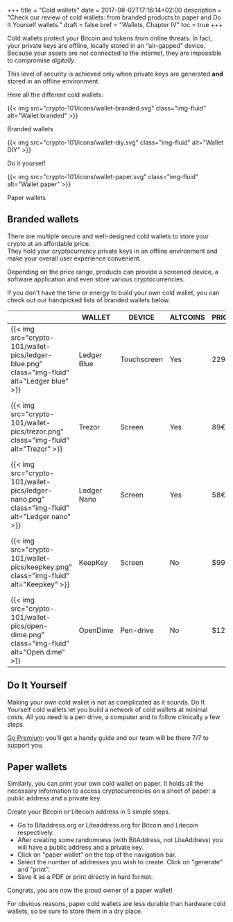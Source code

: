+++
title = "Cold wallets"
date = 2017-08-02T17:16:14+02:00
description = "Check our review of cold wallets: from branded products to paper and Do It Yourself wallets."
draft = false
bref = "Wallets, Chapter IV"
toc = true
+++

Cold wallets protect your Bitcoin and tokens from online threats. In fact, your private keys are offline, locally stored in an “air-gapped” device. Because your assets are not connected to the internet, they are impossible to compromise _digitally_.

This level of security is achieved only when private keys are generated **and** stored in an offline environment.

Here all the different cold wallets:

<div class="container">
  <div class="row text-center">
    <div class="col">
      {{< img src="crypto-101/icons/wallet-branded.svg" class="img-fluid" alt="Wallet branded" >}}
      <p class="font-weight-bold mt-2">Branded wallets</p>
    </div>
    <div class="col">
      {{< img src="crypto-101/icons/wallet-diy.svg" class="img-fluid" alt="Wallet DIY" >}}
      <p class="font-weight-bold mt-2">Do it yourself</p>
    </div>
    <div class="col">
      {{< img src="crypto-101/icons/wallet-paper.svg" class="img-fluid" alt="Wallet paper" >}}
      <p class="font-weight-bold mt-2">Paper wallets</p>
    </div>
  </div>
</div>

## Branded wallets

There are multiple secure and well-designed cold wallets to store your crypto at an affordable price.  
They hold your cryptocurrency private keys in an offline environment and make your overall user experience convenient.

Depending on the price range, products can provide a screened device, a software application and even store various cryptocurrencies.

If you don't have the time or energy to build your own cold wallet, you can check out our handpicked lists of branded wallets below.

<table class="table table-sm table-striped">
  <thead>
    <tr class="text-center font-weight-bold">
      <th></th>
      <th class="text-left">WALLET</th>
      <th class="text-center">DEVICE</th>
      <th class="text-center">ALTCOINS</th>
      <th class="text-center">PRICE</th>
      <th></th>
    </tr>
  </thead>
  <tbody>
    <tr>
      <td class="text-center align-middle">{{< img src="crypto-101/wallet-pics/ledger-blue.png" class="img-fluid" alt="Ledger blue" >}}</td>
      <td class="text-left align-middle">Ledger Blue</td>
      <td class="text-center align-middle">Touchscreen</td>
      <td class="text-center align-middle">Yes</td>
      <td class="text-center align-middle">229€</td>
      <td class="text-center align-middle"><a href="https://www.ledgerwallet.com/r/11b4?path=/products/ledger-blue&tracker=MY_TRACKER" target="_blank">{{< img src="crypto-101/wallet-pics/cart.svg" class="img-fluid" alt="Cart" >}}</a></td>
    </tr>
    <tr>
      <td class="text-center align-middle">{{< img src="crypto-101/wallet-pics/trezor.png" class="img-fluid" alt="Trezor" >}}</td>
      <td class="text-left align-middle">Trezor</td>
      <td class="text-center align-middle">Screen</td>
      <td class="text-center align-middle">Yes</td>
      <td class="text-center align-middle">89€</td>
      <td class="text-center align-middle"><a href="https://shop.trezor.io?a=tropyc.co" target="_blank">{{< img src="crypto-101/wallet-pics/cart.svg" class="img-fluid" alt="Cart" >}}</a></td>
    </tr>
    <tr>
      <td class="text-center align-middle">{{< img src="crypto-101/wallet-pics/ledger-nano.png" class="img-fluid" alt="Ledger nano" >}}</td>
      <td class="text-left align-middle">Ledger Nano</td>
      <td class="text-center align-middle">Screen</td>
      <td class="text-center align-middle">Yes</td>
      <td class="text-center align-middle">58€</td>
      <td class="text-center align-middle"><a href="https://www.ledgerwallet.com/r/11b4?path=/products/ledger-nano-s&tracker=MY_TRACKER" target="_blank">{{< img src="crypto-101/wallet-pics/cart.svg" class="img-fluid" alt="Cart" >}}</a></td>
    </tr>
    <tr>
      <td class="text-center align-middle">{{< img src="crypto-101/wallet-pics/keepkey.png" class="img-fluid" alt="Keepkey" >}}</td>
      <td class="text-left align-middle">KeepKey</td>
      <td class="text-center align-middle">Screen</td>
      <td class="text-center align-middle">No</td>
      <td class="text-center align-middle">$99</td>
      <td class="text-center align-middle"><a href="https://www.keepkey.com/" target="_blank">{{< img src="crypto-101/wallet-pics/cart.svg" class="img-fluid" alt="Cart" >}}</a></td>
    </tr>
    <tr>
      <td class="text-center align-middle">{{< img src="crypto-101/wallet-pics/open-dime.png" class="img-fluid" alt="Open dime" >}}</td>
      <td class="text-left align-middle">OpenDime</td>
      <td class="text-center align-middle">Pen-drive</td>
      <td class="text-center align-middle">No</td>
      <td class="text-center align-middle">$12</td>
      <td class="text-center align-middle"><a href="https://opendime.com" target="_blank">{{< img src="crypto-101/wallet-pics/cart.svg" class="img-fluid" alt="Cart" >}}</a></td>
    </tr>
  </tbody>
</table>

## Do It Yourself

Making your own cold wallet is not as complicated as it sounds. Do It Yourself cold wallets let you build a network of cold wallets at minimal costs. All you need is a pen drive, a computer and to follow clinically a few steps. 

[Go Premium](/premium "Premium"): you'll get a handy guide and our team will be there 7/7 to support you.

## Paper wallets

Similarly, you can print your own cold wallet on paper. It holds all the necessary information to access cryptocurrencies on a sheet of paper: a public address and a private key.

Create your Bitcoin or Litecoin address in 5 simple steps.

* Go to Bitaddress.org or Liteaddress.org for Bitcoin and Litecoin respectively.
* After creating some randomness (with BitAddress, not LiteAddress) you will have a public address and a private key.
* Click on "paper wallet" on the top of the navigation bar.
* Select the number of addresses you wish to create. Click on "generate" and "print".
* Save it as a PDF or print directly in hard format.

Congrats, you are now the proud owner of a paper wallet!  

For obvious reasons, paper cold wallets are less durable than hardware cold wallets, so be sure to store them in a dry place.
